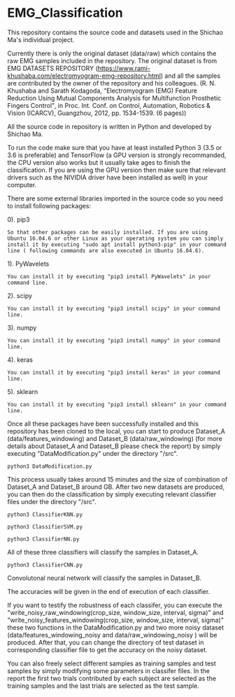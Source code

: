 # EMG_Classification

This repository contains the source code and datasets used in the Shichao Ma's individual project.

Currently there is only the original dataset (data/raw) which contains the raw EMG samples included in the repository. The original dataset is from EMG DATASETS REPOSITORY (https://www.rami-khushaba.com/electromyogram-emg-repository.html) and all the samples are contributed by the owner of the repository and his colleagues. (R. N. Khushaba and Sarath Kodagoda, “Electromyogram (EMG) Feature Reduction Using Mutual Components Analysis for Multifunction Prosthetic Fingers Control”‏, in Proc. Int. Conf. on Control, Automation, Robotics & Vision (ICARCV), Guangzhou, 2012, pp. 1534-1539. (6 pages)) 

All the source code in repository is written in Python and developed by Shichao Ma.

To run the code make sure that you have at least installed Python 3 (3.5 or 3.6 is preferable) and TensorFlow (a GPU version is strongly recommanded, the CPU version also works but it usually take ages to finish the classification. If you are using the GPU version then make sure that relevant drivers such as the NIVIDIA driver have been installed as well) in your computer.

There are some external libraries imported in the source code so you need to install following packages:

  0). pip3
  
    So that other packages can be easily installed. If you are using Ubuntu 16.04.6 or other Linux as your operating system you can simply install it by executing "sudo apt install python3-pip" in your command line ( following commands are also executed in Ubuntu 16.04.6).

  1). PyWavelets
  
    You can install it by executing "pip3 install PyWavelets" in your command line.
    
  2). scipy
  
    You can install it by executing "pip3 install scipy" in your command line.
    
  3). numpy
  
    You can install it by executing "pip3 install numpy" in your command line.
    
  4). keras
  
    You can install it by executing "pip3 install keras" in your command line.    
    
  5). sklearn
  
    You can install it by executing "pip3 install sklearn" in your command line. 
  
  
  
  Once all these packages have been successfully installed and this repository has been cloned to the local, you can start to produce Dataset_A (data/features_windowing) and Dataset_B (data/raw_windowing) (for more details about Dataset_A and Dataset_B please check the report) by simply executing "DataModification.py" under the directory "/src". 
  
    python3 DataModification.py
    
This process usually takes around 15 minutes and the size of combination of Dataset_A and Dataset_B around   GB. After two new datasets are produced, you can then do the classification by simply executing relevant classifier files under the directory "/src".

    python3 ClassifierKNN.py
    
    python3 ClassifierSVM.py
    
    python3 ClassifierNN.py
    
All of these three classifiers will classify the samples in Dataset_A.

    python3 ClassifierCNN.py
    
Convolutonal neural network will classify the samples in Dataset_B.

The accuracies will be given in the end of execution of each classifier.

If you want to testify the robustness of each classifer, you can execute the "write_noisy_raw_windowing(crop_size, window_size, interval, sigma)" and "write_noisy_features_windowing(crop_size, window_size, interval, sigma)" these two functions in the DataModification.py and two more noisy dataset (data/features_windowing_noisy and data/raw_windowing_noisy ) will be produced. After that, you can change the directory of test dataset in corresponding classifier file to get the accuracy on the noisy dataset.

You can also freely select different samples as training samples and test samples by simply modifying some parameters in classifer files. In the report the first two trials contributed by each subject are selected as the training samples and the last trials are selected as the test sample.




  
